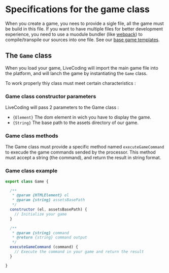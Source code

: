 # Specifications for the game class

When you create a game, you nees to provide a sigle file, all the game must be build in this file.
If you want to have multiple files for better development experience, you need to use a muodule bundler (like [webpack](https://webpack.js.org)) to compile/transpile our sources into one file. See our [base game templates](./game_templates.md).

## The `Game` class

When you load your game, LiveCoding will import the main game file into the platform, and will lanch the game by instantiating the `Game` class.

To work properly thiy class must meet certain characteristics :

### Game class constructor parameters

LiveCoding will pass 2 parameters to the Game class :

* `{Element}` The dom element in wich you have to display the game.
* `{String}` The base path to the assets directory of our game.

### Game class methods

The Game class must provide a specific method named `executeGameCommand` to execude the game commands sended by the processor. This method must accept a string (the command), and return the result in string format.

### Game class example

```js
export class Game {

  /**
   * @param {HTMLElement} el
   * @param {string} assetsBasePath
   */
  constructor (el, assetsBasePath) {
    // Initialize your game
  }

  /**
   * @param {string} command
   * @return {string} command output
   */
  executeGameCommand (command) {
    // Execute the command in your game and return the result
  }

}
```
